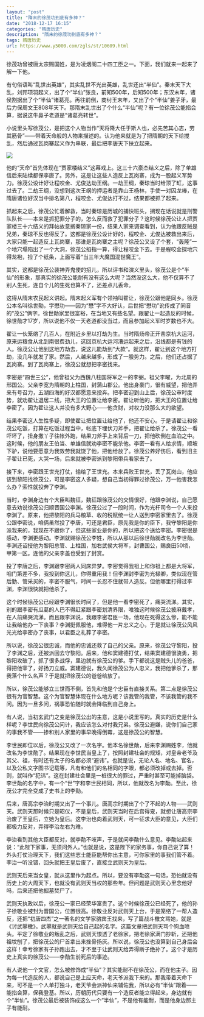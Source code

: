 ```yaml
---
layout: "post"
title: "隋末的徐茂功到底有多神？"
date: "2018-12-17 16:15"
categories: "隋唐历史"
description: "隋末的徐茂功到底有多神？"
tags: 隋唐历史
url: https://www.y5000.com/zgls/st/10609.html
---
```






徐茂功曾被唐太宗赐国姓，是为凌烟阁二十四工臣之一。下面，我们就来一起来了解一下他。

有句俗语叫“乱世出英雄”，其实乱世不光出英雄，乱世还出“半仙”。秦末天下大乱，刘邦项羽起义，出了个“半仙”张良，前知500年，后知500年；东汉末年，诸侯割据出了个“半仙”诸葛亮。再往前倒，商纣王末年，又出了个“半仙”姜子牙，最后力保周文王808年天下。那隋末乱世出了个什么“半仙”呢？有一位徐茂公能掐会算，据说这牛鼻子老道是“诸葛亮转世”。

小说里头写徐茂公，是把这个人物当作“天将降大任于斯人也，必先苦其心志，劳其筋骨”——带着天命般的人物来描述的。认为他来就是为了把隋朝的天下给搅乱，然后通过瓦岗寨起义作为串联，最后把李唐天下扶立起来。

![](https://img.y5000.com/uploads/allimg/170114/6-1F114095222A5.jpg)

他的“天命”首先体现在“贾家楼结义”这幕戏上。这三十六豪杰结义之后，除了单雄信后来陆续都保李唐了。另外，这是让这些人造反上瓦岗寨，成为一股起义军势力。徐茂公设计好让程咬金、尤俊达劫王纲。一劫王纲，秦琼当时给顶了缸，这事过去了。二劫王纲，没想到这次王纲的押运者是靠山王杨林，手使一对囚龙棒，在隋唐诸位好汉当中排名第八，程咬金、尤俊达打不过，结果都被抓了起来。

抓起来之后，徐茂公忙着解救，当时秦琼是历城的捕快班头，搁现在话说就是刑警队队长——本来是抓犯罪分子的，怎么反而救了犯罪分子？这时候徐茂公让人把贾家楼三十六结义的拜帖故意搁秦琼家一份，结果人家来调查看到，认为他跟反贼是兄弟，秦琼不反也得反了。这都是徐茂公设计好的，程咬金、尤俊达被救出来后，大家只能一起造反上瓦岗寨，那谁是瓦岗寨之主呢？徐茂公又设了个套，“轰隆”一个地穴塌陷出了一个大洞，徐茂公掐指一算，得让程咬金下去。于是程咬金探地穴得龙袍，捡了个纸条，上面写着“当三年大魔国混世魔王”。

其实，这都是徐茂公装神弄鬼使的招儿，所以评书和演义里头，徐茂公是个“半仙”的形象，那真实的徐茂公能耐有没有这么大呢？当然没这么大，他不仅算不了别人生死，连自个儿的生死也算不了，还差点儿丢命。

这得从隋末农民起义讲起。隋末起义军有个领袖叫翟让，徐茂公跟他是同乡。徐茂公本名叫徐世勣，字懋功——因为“懋”字不大好认，后世把“懋功”讹传成了同音的“茂公”俩字。徐世勣家里很富裕，在当地又有些名望。跟翟让一起造反的时候，徐世勣才17岁，所以说他不仅一天老道都没当过，而且参加起义军时岁数也不大。

翟让一伙笼络了几百人，在附近乡里以打劫为生。当时隋炀帝正开凿京杭大运河，原来运粮食从北到南很费劲儿，这回京杭大运河漕运起来之后，沿线都是有钱的人。徐茂公让他到这地方劫去，说这儿能劫到“大款”。就这样，翟让到这个地方打劫，没几年就发了家。然后，人越来越多，形成了一股势力。之后，他们还占据了瓦岗寨。到了瓦岗寨上，徐茂公就想把李密找来。

李密是“四世三公”，他曾祖父为西魏八柱国将军之一的李弼。祖父李曜，为北周的邢国公。父亲李宽为隋朝的上柱国，封蒲山郡公。他出身豪门，很有威望，把他弄来有号召力，五湖四海的好汉都愿意来投奔。把李密迎到山上后，徐茂公审时度势，就劝翟让退居二线，把大王的位置让给李密。翟让听他的，把大王的位置让给李密了。因为翟让这人并没有多大野心——他贪财，对权力没那么大的欲望。

结果李密这人生性多疑，即使翟让把位置让给他了，他还不安心。于是请翟让和徐茂公吃饭，打算在吃饭过程当中，帐底下埋伏刀斧手，把翟让给杀了。徐茂公一看吓坏了，扭身撒丫子往帐外跑，结果刀斧手上来背后一刀，把他砍倒在血泊之中。这时候，他的朋友王伯当、单雄信就劝李密不能杀他。李密一看有人给求情，顺坡下驴，说他要愿意为我效劳我就饶了他，把他给放了。徐茂公养好伤后，看到旧主子翟让已死，大哭一场，后来就被李密派到黎阳带兵看家去了。

接下来，李密跟王世充打仗，输给了王世充。本来兵败王世充，丢了瓦岗山，他应该到黎阳找徐茂公，可是李密这人多疑，想自己当初得罪过徐茂公，万一他害我怎么办？索性就投奔了李渊。

当时，李渊身边有个大臣叫魏征，魏征跟徐茂公的交情很好，他跟李渊说，自己愿意去劝说徐茂公归顺晋国公李渊。徐茂公过了一段时间，作为光杆司令一个人来投李渊了。原来，他把黎阳的兵马粮草、收的税赋统一让人送到李密家里去了。徐茂公跟李密说，咱俩虽然投了李唐，可还是君臣，原先我是你的臣下，我守黎阳是你派我来的，我现在不跟你了，但这些家业是你的，所以把这个送给李密。李密很是感动，李渊更感动。李渊就赐徐茂公李姓，所以从那以后徐世勣就改名为李世勣。李渊还诏授他为黎阳总管、上柱国，加右武侯大将军，封曹国公，赐良田50顷，甲第一区。连他的父亲李盖也受到了封赏。

投了李唐之后，李渊跟李密两人同床异梦。李密觉得我祖上和你祖上都是大将军，咱门第差不多，我投到你这儿，你得重用我！但李渊封李密为光禄卿，类似现在管后勤、管采买的，李密不服气，时间一长忍不住就带人造反。但他哪里打得过李渊，李渊很快就把他杀了。

这个时候徐茂公已经跟李渊很长时间了，但是他一看李密死了，痛哭流涕。其实，别的跟李密有瓜葛的人巴不得赶紧跟李密划清界限，唯独这时候徐茂公披麻戴孝，在人前痛哭流涕。而且跟李渊说，我跟李密君臣一场，他现在死得这么惨，能不能让我给他办一下丧事？李渊挺佩服他，难得他一片忠义之心，于是就让徐茂公风风光光给李密办了丧事，以君臣之礼葬了李密。

所以说，徐茂公很忠诚，而他的忠诚还救了自己的父亲。原来，徐茂公守黎阳，投了李渊之后，还被派回去守黎阳。后来，他和窦建德打仗，结果窦建德很骁勇，把黎阳攻破了，抓了很多战俘，里边就有徐茂公的爹。手下都说这是贼头儿的爸爸，得把他宰了，好扬刀立威。窦建德说，我久闻徐茂公为人忠义，我把他爹杀了，那我落个什么名声？于是就把徐茂公的爸爸给放了。

所以，徐茂公能够立三世而不倒，首先和他是个忠臣有直接关系。第二点是徐茂公很有为官智慧。这个为官智慧体现在什么地方呢？该我管的我管，不该我管的我不问。因为一旦多问，祸事恐怕随时就会降临到自己身上。

有人说，当初玄武门之变是徐茂公出的主意，这是小说里写的。真实的历史是什么样呢？李世民向徐茂公问计，我应该怎么对付我兄弟。徐茂公避嫌，说你们自己家的事我不管——掺和别人家里的事早晚得倒霉，这是徐茂公的智慧。

李世民即位以后，徐茂公又改了一次名字。他本名徐世勣，后来李渊赐姓李，他就改名为李世勣了。结果现在李世民当皇上了，按照封建社会的规矩，对皇帝老爷及其父、祖，有时还有太子的名都必须“避讳”。也就是说，无论人名、地名、官名，以及公私文字图书记载等，凡有和他们的名相同的字眼，都必须改掉或去掉。否则，就叫作“犯讳”。这在封建社会里是一桩很大的罪过，严重时甚至可能掉脑袋。李世勣的名字中，有一个“世”字和李世民相同，所以，他就改名为李勣。至此，徐茂公才完全变成了史书上的李勣。

后来，唐高宗李治时期又出了一个事儿。唐高宗时期出了个了不起的人物——武则天。武则天那时候只是昭仪，不是皇后，武则天当时在后宫得宠，就想让唐高宗李治废了王皇后，立她为皇后。这李治也向着武则天，可一征求大臣的意见，大臣们都极力反对，弄得李治左右为难。

李治看到其他大臣都反对，就李勣不吱声，于是就问李勣什么意见。李勣站起来说：“此陛下家事，无须问外人。”也就是说，这是陛下的家务事，你自己说了算！外头打仗治理天下，我们这些志士能臣能帮你出主意，可你家里的事我们管不着。李治一听没错，回头就把王皇后废了，直接立武则天为皇后。

武则天后来当女皇，就从这里作为起点。所以，要没有李勣这一句话，恐怕就没有历史上的大周天下，也就没有武则天当权的那些年。但问题是武则天心里念他好吗，后来还把他掘墓焚尸了。

武则天执政以后，徐茂公一家已经荣华富贵了。这个时候徐茂公已经死了，他的孙子徐敬业被封为晋国公，位置很高。徐敬业反对武则天上台，于是笼络了一帮人造反，还把“初唐四杰”之一著名的文学家骆宾王找来，写了篇战斗檄文骂她，就是《讨武曌檄》。武曌就是武则天给自己起的名字。这篇文章把武则天骂个狗血喷头。平定了徐敬业的叛乱之后，武则天恨透了老徐家，把老徐家满门抄斩，还把他祖坟刨了，把徐茂公的尸首拿出来挫骨扬灰。所以说，徐茂公也没算到自己身后会这样！幸亏徐家有子孙跑出去，才不至于让武则天给弄得断子绝孙了。这个才是历史上真实的徐茂公——李勣生前死后的事迹。

有人说他一个文官，怎么被修饰成“半仙”？其实能耐不在徐茂公，而在他主子。因为每一代造反的人，都说自己是上应天命，老天爷派我下来的。那我带着天命下来，可不是一个人单打独斗，老天爷会派神仙来辅佐我，所以必有“半仙”跟着——能掐会算，保我登基。所以，历朝历代只要有一个造反者能立得起来，身边就有个“半仙”。徐茂公最后被装饰成这么一个“半仙”，不是他有能耐，而是他身边那主子有能耐。
